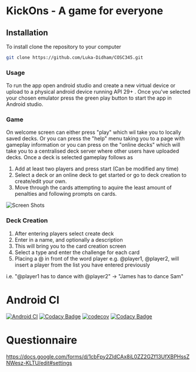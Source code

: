 # KickOns - A game for everyone 


## Installation

To install clone the repository to your computer

```bash
git clone https://github.com/Luka-Didham/COSC345.git
```

### Usage
To run the app open android studio and create a new virtual device or upload to a physical android device running API 29+ . Once you've selected your chosen emulator press the green play button to start the app in Android studio. 

### Game
On welcome screen can either press "play" which wil take you to locally saved decks. Or you can press the "help" menu taking you to a page with gameplay information or you can press on the "online decks" which will take you to a centralised deck server where other users have uploaded decks. Once a deck is selected gameplay follows as 

1. Add at least two players and press start (Can be modified any time)
2. Select a deck or an online deck to get started or go to deck creation to create/edit your own. 
3. Move through the cards attempting to aquire the least amount of penalties and following prompts on cards.

![Screen Shots](screenshots.png)


### Deck Creation
1. After entering players select create deck
2. Enter in a name, and optionally a description
3. This will bring you to the card creation screen
4. Select a type and enter the challenge for each card
5. Placing a @ in front of the word player e.g. @player1, @player2, will insert a player from the list you have entered previously

i.e. "@player1 has to dance with @player2" -> "James has to dance Sam"

# Android CI
[![Android CI](https://github.com/Luka-Didham/COSC345/actions/workflows/android.yml/badge.svg)](https://github.com/Luka-Didham/COSC345/actions/workflows/android.yml)
[![Codacy Badge](https://app.codacy.com/project/badge/Grade/1046b7071d5d46749bc6d42538852e57)](https://www.codacy.com/gh/Luka-Didham/COSC345/dashboard?utm_source=github.com&amp;utm_medium=referral&amp;utm_content=Luka-Didham/COSC345&amp;utm_campaign=Badge_Grade)
[![codecov](https://codecov.io/gh/Luka-Didham/COSC345/branch/master/graph/badge.svg?token=Iely5P4K59)](https://app.codecov.io/gh/Luka-Didham/COSC345/tree/master)
[![Codacy Badge](https://app.codacy.com/project/badge/Coverage/1046b7071d5d46749bc6d42538852e57)](https://www.codacy.com/gh/Luka-Didham/COSC345/dashboard?utm_source=github.com&utm_medium=referral&utm_content=Luka-Didham/COSC345&utm_campaign=Badge_Coverage)

# Questionnaire
https://docs.google.com/forms/d/1cbFpy2ZIdCAx8iL0ZZ2GZf13UfXBPHssZNWesz-KLTU/edit#settings
